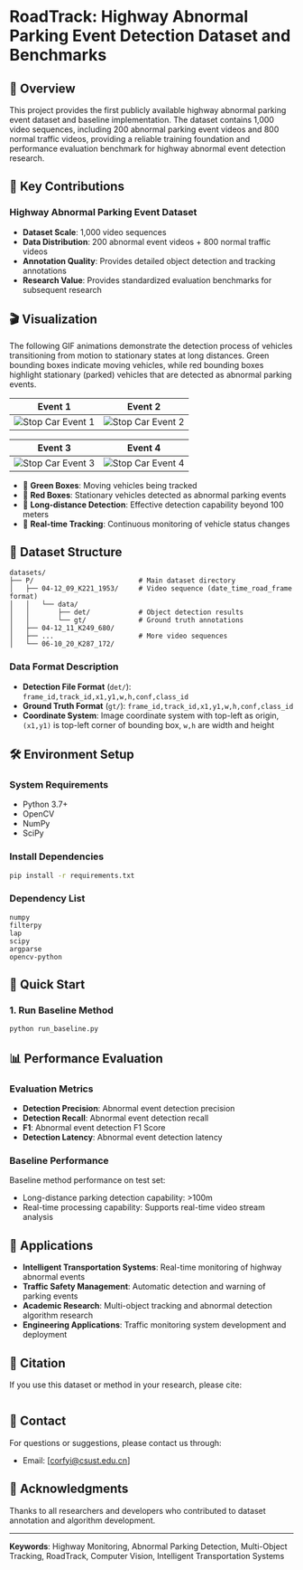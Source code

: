 # RoadTrack: Highway Abnormal Parking Event Detection Dataset and Benchmarks

## 📖 Overview

This project provides the first publicly available highway abnormal parking event dataset and baseline implementation. The dataset contains 1,000 video sequences, including 200 abnormal parking event videos and 800 normal traffic videos, providing a reliable training foundation and performance evaluation benchmark for highway abnormal event detection research.

## 🚀 Key Contributions

###  Highway Abnormal Parking Event Dataset
- **Dataset Scale**: 1,000 video sequences
- **Data Distribution**: 200 abnormal event videos + 800 normal traffic videos
- **Annotation Quality**: Provides detailed object detection and tracking annotations
- **Research Value**: Provides standardized evaluation benchmarks for subsequent research

## 🎬 Visualization

The following GIF animations demonstrate the detection process of vehicles transitioning from motion to stationary states at long distances. Green bounding boxes indicate moving vehicles, while red bounding boxes highlight stationary (parked) vehicles that are detected as abnormal parking events.

<div align="center">

| Event 1 | Event 2 |
|:-------:|:-------:|
| ![Stop Car Event 1](gif/stop_car_event1.gif) | ![Stop Car Event 2](gif/stop_car_event2.gif) |

| Event 3 | Event 4 |
|:-------:|:-------:|
| ![Stop Car Event 3](gif/stop_car_event3.gif) | ![Stop Car Event 4](gif/stop_car_event4.gif) |


</div>

- 🚗 **Green Boxes**: Moving vehicles being tracked
- 🚨 **Red Boxes**: Stationary vehicles detected as abnormal parking events
- 📏 **Long-distance Detection**: Effective detection capability beyond 100 meters
- 🎯 **Real-time Tracking**: Continuous monitoring of vehicle status changes



## 📁 Dataset Structure

```
datasets/
├── P/                          # Main dataset directory
│   ├── 04-12_09_K221_1953/     # Video sequence (date_time_road_frame format)
│   │   └── data/
│   │       ├── det/            # Object detection results
│   │       └── gt/             # Ground truth annotations
│   ├── 04-12_11_K249_680/
│   ├── ...                     # More video sequences
│   └── 06-10_20_K287_172/
```

### Data Format Description

- **Detection File Format** (`det/`): `frame_id,track_id,x1,y1,w,h,conf,class_id`
- **Ground Truth Format** (`gt/`): `frame_id,track_id,x1,y1,w,h,conf,class_id`
- **Coordinate System**: Image coordinate system with top-left as origin, `(x1,y1)` is top-left corner of bounding box, `w,h` are width and height

## 🛠️ Environment Setup

### System Requirements
- Python 3.7+
- OpenCV
- NumPy
- SciPy

### Install Dependencies

```bash
pip install -r requirements.txt
```

### Dependency List
```
numpy
filterpy
lap
scipy
argparse
opencv-python
```

## 🚀 Quick Start

### 1. Run Baseline Method

```bash
python run_baseline.py
```



## 📊 Performance Evaluation

### Evaluation Metrics

- **Detection Precision**: Abnormal event detection precision
- **Detection Recall**: Abnormal event detection recall
- **F1**: Abnormal event detection F1 Score
- **Detection Latency**: Abnormal event detection latency

### Baseline Performance
Baseline method performance on test set:
- Long-distance parking detection capability: >100m
- Real-time processing capability: Supports real-time video stream analysis



## 🎯 Applications

- **Intelligent Transportation Systems**: Real-time monitoring of highway abnormal events
- **Traffic Safety Management**: Automatic detection and warning of parking events
- **Academic Research**: Multi-object tracking and abnormal detection algorithm research
- **Engineering Applications**: Traffic monitoring system development and deployment

## 📖 Citation

If you use this dataset or method in your research, please cite:

```bibtex

```




## 📧 Contact

For questions or suggestions, please contact us through:

- Email: [corfyi@csust.edu.cn]

## 🙏 Acknowledgments

Thanks to all researchers and developers who contributed to dataset annotation and algorithm development.

---

**Keywords**: Highway Monitoring, Abnormal Parking Detection, Multi-Object Tracking, RoadTrack, Computer Vision, Intelligent Transportation Systems
